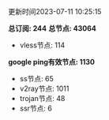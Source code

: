 更新时间2023-07-11 10:25:15

**总订阅: 244**
**总节点: 43064**
- vless节点: 114

**google ping有效节点: 1130**
- ss节点: 65
- v2ray节点: 1011
- trojan节点: 48
- ssr节点: 6
